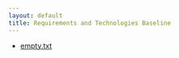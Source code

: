 ```yaml
---
layout: default
title: Requirements and Technologies Baseline
---
```

- [empty.txt](./docs/RTB//empty.txt)
